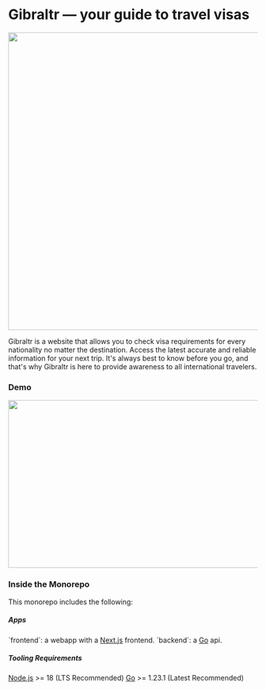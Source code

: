 <h1>Gibraltr — your guide to travel visas</h1>
<img src="https://i.imgur.com/3mymhvb.png" height="600" width="2000"></img>

Gibraltr is a website that allows you to check visa requirements for every nationality no matter the destination. Access the latest accurate and reliable information for your next trip. It's always best to know before you go, and that's why Gibraltr is here to provide awareness to all international travelers.

<h3>Demo</h3>
<img src="https://i.imgur.com/bBOFKu7.mp4" height="338" width="600"></img>

<h3>Inside the Monorepo</h3>
This monorepo includes the following:
<h5>Apps</h5>
`frontend`: a webapp with a <a href="https://nextjs.org/">Next.js</a> frontend.
`backend`: a <a href="https://go.dev/doc/install">Go</a> api.
<h5>Tooling Requirements</h5>
<a href="https://nodejs.org/en/">Node.js</a> >= 18 (LTS Recommended)
<a href="https://go.dev/doc/install">Go</a> >= 1.23.1 (Latest Recommended)